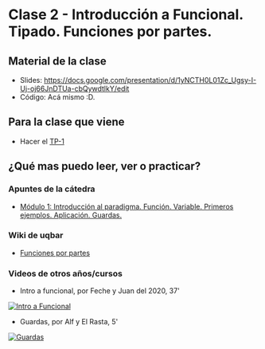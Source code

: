 # Clase 2 - Introducción a Funcional. Tipado. Funciones por partes.

## Material de la clase

- Slides: https://docs.google.com/presentation/d/1yNCTH0L01Zc_Ugsy-I-Uj-oj66JnDTUa-cbQywdtlkY/edit
- Código: Acá mismo :D.

## Para la clase que viene

- Hacer el [TP-1](https://classroom.github.com/a/P1FuMTzM)

## ¿Qué mas puedo leer, ver o practicar?

### Apuntes de la cátedra

- [Módulo 1: Introducción al paradigma. Función. Variable. Primeros ejemplos. Aplicación. Guardas.](https://docs.google.com/document/d/1W5BcOmIJMCylqAjqPw1RzPlujycbvNJueh8-Uyc2fMY/edit)

### Wiki de uqbar

- [Funciones por partes](https://wiki.uqbar.org/wiki/articles/funciones-por-partes.html)

### Videos de otros años/cursos

- Intro a funcional, por Feche y Juan del 2020, 37'

[![Intro a Funcional](https://img.youtube.com/vi/7RXgvJiHKoA/0.jpg)](https://www.youtube.com/watch?v=7RXgvJiHKoA "Intro a Funcional")

- Guardas, por Alf y El Rasta, 5'

[![Guardas](https://img.youtube.com/vi/qv5RuZl5iCo/0.jpg)](https://youtu.be/qv5RuZl5iCo "Guardas")
